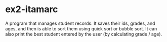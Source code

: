 # ex2-itamarc

A program that manages student records. It saves their ids, grades, and ages, and then is able to sort them using quick sort or bubble sort. It can also print the best student entered by the user (by calculating grade / age).